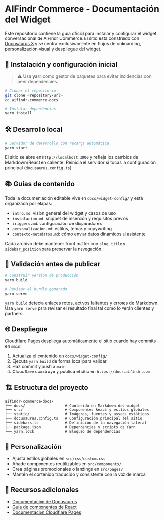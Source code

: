 # AIFindr Commerce - Documentación del Widget

Este repositorio contiene la guía oficial para instalar y configurar el widget conversacional de AIFindr Commerce. El sitio está construido con [Docusaurus 3](https://docusaurus.io/) y se centra exclusivamente en flujos de onboarding, personalización visual y despliegue del widget.

## 🚀 Instalación y configuración inicial

> ⚠️ Usa **yarn** como gestor de paquetes para evitar incidencias con peer dependencies.

```bash
# Clonar el repositorio
git clone <repository-url>
cd aifindr-commerce-docs

# Instalar dependencias
yarn install
```

## 🛠️ Desarrollo local

```bash
# Servidor de desarrollo con recarga automática
yarn start
```

El sitio se abre en `http://localhost:3000` y refleja los cambios de Markdown/React en caliente. Reinicia el servidor si tocas la configuración principal (`docusaurus.config.ts`).

## 📚 Guías de contenido

Toda la documentación editable vive en `docs/widget-config/` y está organizada por etapas:

- `intro.md`: visión general del widget y casos de uso
- `instalacion.md`: snippet de inserción y requisitos previos
- `triggers.md`: configuración de disparadores
- `personalizacion.md`: estilos, temas y copywriting
- `contexto-metadatos.md`: cómo enviar datos dinámicos al asistente

Cada archivo debe mantener front matter con `slug`, `title` y `sidebar_position` para preservar la navegación.

## 🧪 Validación antes de publicar

```bash
# Construir versión de producción
yarn build

# Revisar el bundle generado
yarn serve
```

`yarn build` detecta enlaces rotos, activos faltantes y errores de Markdown. Usa `yarn serve` para revisar el resultado final tal como lo verán clientes y partners.

## 🌐 Despliegue

Cloudflare Pages despliega automáticamente el sitio cuando hay commits en `main`:

1. Actualiza el contenido en `docs/widget-config/`
2. Ejecuta `yarn build` de forma local para validar
3. Haz commit y push a `main`
4. Cloudflare construye y publica el sitio en `https://docs.aifindr.com`

## 🏗️ Estructura del proyecto

```
aifindr-commerce-docs/
├── docs/                  # Contenido en Markdown del widget
├── src/                   # Componentes React y estilos globales
├── static/                # Imágenes, fuentes y assets estáticos
├── docusaurus.config.ts   # Configuración principal del sitio
├── sidebars.ts            # Definición de la navegación lateral
├── package.json           # Dependencias y scripts de Yarn
└── yarn.lock              # Bloqueo de dependencias
```

## 🔧 Personalización

- Ajusta estilos globales en `src/css/custom.css`
- Añade componentes reutilizables en `src/components/`
- Crea páginas promocionales o landings en `src/pages/`
- Mantén el contenido traducido y consistente con la voz de marca

## 📖 Recursos adicionales

- [Documentación de Docusaurus](https://docusaurus.io/docs)
- [Guía de componentes de React](https://react.dev/learn)
- [Documentación Cloudflare Pages](https://developers.cloudflare.com/pages)
